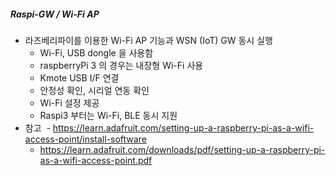 ##### Raspi-GW / Wi-Fi AP 
- 라즈베리파이를 이용한 Wi-Fi AP 기능과 WSN (IoT) GW 동시 실행
  - Wi-Fi, USB dongle 을 사용함
  - raspberryPi 3 의 경우는 내장형 Wi-Fi 사용 
  - Kmote USB I/F 연결 
  - 안정성 확인, 시리얼 연동 확인
  - Wi-Fi 설정 제공
  - Raspi3 부터는 Wi-Fi, BLE 동시 지원
- 참고
  - https://learn.adafruit.com/setting-up-a-raspberry-pi-as-a-wifi-access-point/install-software
  - https://learn.adafruit.com/downloads/pdf/setting-up-a-raspberry-pi-as-a-wifi-access-point.pdf
